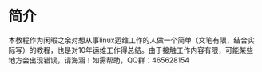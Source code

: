 # 简介

本教程作为闲暇之余对想从事linux运维工作的人做一个简单（文笔有限，结合实际写）的教程，也是对10年运维工作得总结。由于接触工作内容有限，可能某些地方会出现错误，请海涵！如需帮助，QQ群：465628154 

